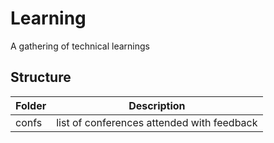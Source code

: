 # Learning
A gathering of technical learnings


## Structure
| Folder | Description |
| ------ | ----------- |
| confs  | list of conferences attended with feedback |
